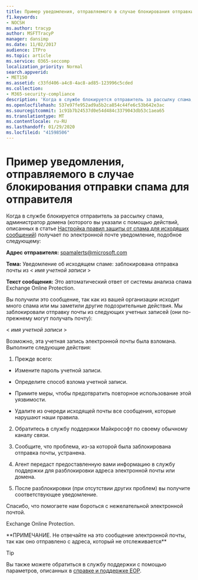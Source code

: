 ```yaml
---
title: Пример уведомления, отправляемого в случае блокирования отправки спама для отправителя
f1.keywords:
- NOCSH
ms.author: tracyp
author: MSFTTracyP
manager: dansimp
ms.date: 11/02/2017
audience: ITPro
ms.topic: article
ms.service: O365-seccomp
localization_priority: Normal
search.appverid:
- MET150
ms.assetid: c33fd406-a4c8-4ac8-ad85-123996c5cded
ms.collection:
- M365-security-compliance
description: 'Когда в службе блокируется отправитель за рассылку спама, администратор домена (которого вы указали с помощью действий, описанных в статье Настройка правил защиты от спама для исходящих сообщений) получает по электронной почте уведомление, подобное следующему:'
ms.openlocfilehash: 537e97fe952ad9a5b2ca854c44fe6c53b642e3ac
ms.sourcegitcommit: 1c91b7b24537d0e54d484c3379043db53c1aea65
ms.translationtype: MT
ms.contentlocale: ru-RU
ms.lasthandoff: 01/29/2020
ms.locfileid: "41598506"
---
```

# <a name="sample-notification-when-a-sender-is-blocked-sending-outbound-spam"></a>Пример уведомления, отправляемого в случае блокирования отправки спама для отправителя

Когда в службе блокируется отправитель за рассылку спама, администратор домена (которого вы указали с помощью действий, описанных в статье [Настройка правил защиты от спама для исходящих сообщений](configure-the-outbound-spam-policy.md)) получает по электронной почте уведомление, подобное следующему: 
  
 **Адрес отправителя:** spamalerts@microsoft.com 
  
 **Тема:** Уведомление об исходящем спаме: заблокирована отправка почты из \<  *имя учетной записи*  \> 
  
 **Текст сообщения:** Это автоматический ответ от системы анализа спама Exchange Online Protection. 
  
Вы получили это сообщение, так как из вашей организации исходит много спама или мы заметили другие подозрительные действия. Мы заблокировали отправку почты из следующих учетных записей (они по-прежнему могут получать почту):
  
\< *имя учетной записи*  \> 
  
Возможно, эта учетная запись электронной почты была взломана. Выполните следующие действия:
  
1. Прежде всего:
    
  - Измените пароль учетной записи.
    
  - Определите способ взлома учетной записи.
    
  - Примите меры, чтобы предотвратить повторное использование этой уязвимости.
    
  - Удалите из очереди исходящей почты все сообщения, которые нарушают наши правила.
    
2. Обратитесь в службу поддержки Майкрософт по своему обычному каналу связи.
    
3. Сообщите, что проблема, из-за которой была заблокирована отправка почты, устранена.
    
4. Агент передаст предоставленную вами информацию в службу поддержки для разблокировки адреса электронной почты или домена.
    
5. После разблокировки (при отсутствии других проблем) вы получите соответствующее уведомление.
    
Спасибо, что помогаете нам бороться с нежелательной электронной почтой.
  
Exchange Online Protection.
  
\*\*ПРИМЕЧАНИЕ. Не отвечайте на это сообщение электронной почты, так как оно отправлено с адреса, который не отслеживается\*\*
  
> [!TIP]
> Вы также можете обратиться в службу поддержки с помощью параметров, описанных в [справке и поддержке EOP](help-and-support-for-eop.md). 
  

